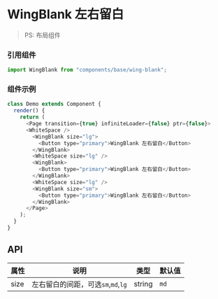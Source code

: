 # WingBlank 左右留白

> PS: 布局组件

### 引用组件

```js
import WingBlank from "components/base/wing-blank";
```

### 组件示例

<!--DemoStart-->

```js
class Demo extends Component {
  render() {
    return (
      <Page transition={true} infiniteLoader={false} ptr={false}>
      <WhiteSpace />
        <WingBlank size="lg">
          <Button type="primary">WingBlank 左右留白</Button>
        </WingBlank>
        <WhiteSpace size="lg" />
        <WingBlank>
          <Button type="primary">WingBlank 左右留白</Button>
        </WingBlank>
        <WhiteSpace size="lg" />
        <WingBlank size="sm">
          <Button type="primary">WingBlank 左右留白</Button>
        </WingBlank>
      </Page>
    );
  }
}
```

<!--End-->

## API

| 属性 | 说明                               | 类型   | 默认值 |
| ---- | ---------------------------------- | ------ | ------ |
| size | 左右留白的间距，可选`sm`,`md`,`lg` | string | `md`   |
